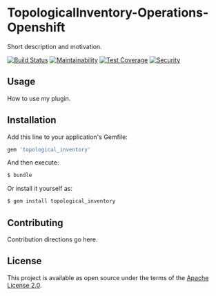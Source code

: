 # TopologicalInventory-Operations-Openshift

Short description and motivation.

[![Build Status](https://travis-ci.org/ManageIQ/topological_inventory-operations-openshift.svg)](https://travis-ci.org/ManageIQ/topological_inventory-operations-openshift)
[![Maintainability](https://api.codeclimate.com/v1/badges/34f9bd9412e35c1a36fd/maintainability)](https://codeclimate.com/github/ManageIQ/topological_inventory-operations-openshift/maintainability)
[![Test Coverage](https://api.codeclimate.com/v1/badges/34f9bd9412e35c1a36fd/test_coverage)](https://codeclimate.com/github/ManageIQ/topological_inventory-operations-openshift/test_coverage)
[![Security](https://hakiri.io/github/ManageIQ/topological_inventory-operations-openshift/master.svg)](https://hakiri.io/github/ManageIQ/topological_inventory-operations-openshift/master)

## Usage

How to use my plugin.

## Installation

Add this line to your application's Gemfile:

```ruby
gem 'topological_inventory'
```

And then execute:
```bash
$ bundle
```

Or install it yourself as:
```bash
$ gem install topological_inventory
```

## Contributing

Contribution directions go here.

## License

This project is available as open source under the terms of the [Apache License 2.0](http://www.apache.org/licenses/LICENSE-2.0).
